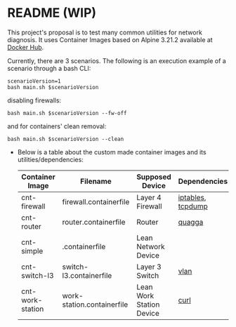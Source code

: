 # README (WIP)

This project's proposal is to test many common utilities for network diagnosis. It uses Container Images based on Alpine 3.21.2 available at [Docker Hub](https://hub.docker.com/_/alpine/).

Currently, there are 3 scenarios. The following is an execution example of a scenario through a bash CLI:
  ```
  scenarioVersion=1
  bash main.sh $scenarioVersion
  ```
  disabling firewalls:
  ```
  bash main.sh $scenarioVersion --fw-off
  ```

and for containers' clean removal:
  ```
  bash main.sh $scenarioVersion --clean
  ```

* Below is a table about the custom made container images and its utilities/dependencies:

  |Container Image|Filename|Supposed Device|Dependencies|
  |-|-|-|-|
  |cnt-firewall|firewall.containerfile|Layer 4 Firewall|[iptables](https://git.netfilter.org/iptables/), [tcpdump](https://www.tcpdump.org/)|
  |cnt-router|router.containerfile|Router|[quagga](https://www.nongnu.org/quagga/)|
  |cnt-simple|.containerfile|Lean Network Device||
  |cnt-switch-l3|switch-l3.containerfile|Layer 3 Switch|[vlan](https://pkgs.alpinelinux.org/package/edge/main/x86_64/vlan)|
  |cnt-work-station|work-station.containerfile|Lean Work Station Device|[curl](https://curl.se/)|

